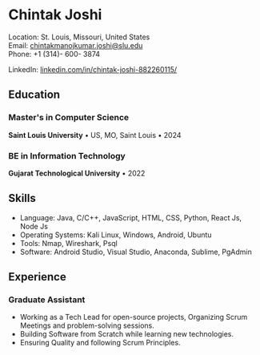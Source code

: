 
# Chintak Joshi

Location: St. Louis, Missouri, United States  
Email: [chintakmanojkumar.joshi@slu.edu](mailto:chintakmanojkumar.joshi@slu.edu)  
Phone: +1 (314)- 600- 3874 

LinkedIn: [linkedin.com/in/chintak-joshi-882260115/](https://www.linkedin.com/in/chintak-joshi-882260115/)

## Education

### Master's in Computer Science
**Saint Louis University** • US, MO, Saint Louis • 2024

### BE in Information Technology
**Gujarat Technological University** • 2022

## Skills

* Language: Java, C/C++, JavaScript, HTML, CSS, Python, React Js, Node Js
* Operating Systems: Kali Linux, Windows, Android, Ubuntu
* Tools: Nmap, Wireshark, Psql
* Software: Android Studio, Visual Studio, Anaconda, Sublime, PgAdmin

## Experience

### Graduate Assistant
* Working as a Tech Lead for open-source projects, Organizing Scrum Meetings and problem-solving sessions.
* Building Software from Scratch while learning new technologies.
* Ensuring Quality and following Scrum Principles.
